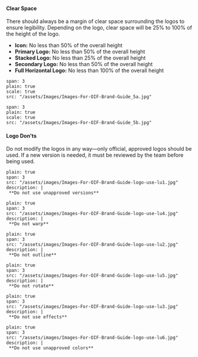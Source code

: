 #### **Clear Space**  

There should always be a margin of clear space surrounding the logos to ensure legibility. Depending on the logo, clear space will be 25% to 100% of the height of the logo. 

- **Icon:**  No less than 50% of the overall height 
- **Primary Logo:** No less than 50% of the overall height
- **Stacked Logo:**  No less than 25% of the overall height 
- **Secondary Logo:**  No less than 50% of the overall height 
- **Full Horizontal Logo:** No less than 100% of the overall height  

```image
span: 3
plain: true
scale: true
src: "/assets/Images/Images-For-OIF-Brand-Guide_5a.jpg"

```

```image
span: 3
plain: true
scale: true
src: "/assets/Images/Images-For-OIF-Brand-Guide_5b.jpg"

```

#### **Logo Don'ts**  

Do not modify the logos in any way—only official, approved logos should be used. If a new version is needed, it must be reviewed by the team before being used. 


```image
plain: true
span: 3
src: "/assets/images/Images-For-OIF-Brand-Guide-logo-use-lu1.jpg"
description: |
 **Do not use unapproved versions**
```


```image
plain: true
span: 3
src: "/assets/images/Images-For-OIF-Brand-Guide-logo-use-lu4.jpg"
description: |
 **Do not warp**
```

```image
plain: true
span: 3
src: "/assets/images/Images-For-OIF-Brand-Guide-logo-use-lu2.jpg"
description: |
 **Do not outline**
```
```image
plain: true
span: 3
src: "/assets/images/Images-For-OIF-Brand-Guide-logo-use-lu5.jpg"
description: |
 **Do not rotate**
```
```image
plain: true
span: 3
src: "/assets/images/Images-For-OIF-Brand-Guide-logo-use-lu3.jpg"
description: |
 **Do not use effects**
```
```image
plain: true
span: 3
src: "/assets/images/Images-For-OIF-Brand-Guide-logo-use-lu6.jpg"
description: |
 **Do not use unapproved colors**
```